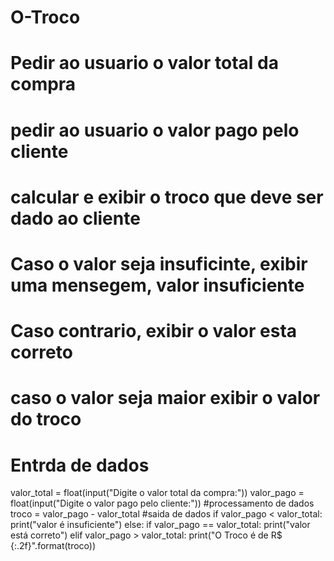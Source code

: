 # O-Troco
# Pedir ao usuario o valor total da compra
# pedir ao usuario o valor pago pelo cliente
# calcular e exibir o troco que deve ser dado ao cliente
# Caso o valor seja insuficinte, exibir uma mensegem, valor insuficiente
# Caso contrario, exibir o valor esta correto
# caso o valor seja maior exibir o valor do troco


# Entrda de dados

valor_total = float(input("Digite o valor total da compra:"))
valor_pago = float(input("Digite o valor pago pelo cliente:"))
#processamento de dados
troco = valor_pago - valor_total
#saida de dados 
if valor_pago < valor_total:
     print("valor é insuficiente")
else:
     if valor_pago == valor_total:
          print("valor está correto")
     elif valor_pago > valor_total:
          print("O Troco é de R$ {:.2f}".format(troco))


